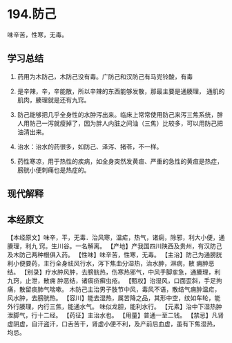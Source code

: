 # 194.防己
	
味辛苦，性寒，无毒。


## 学习总结
1. 药用为木防己，木防己没有毒。广防己和汉防己有马兜铃酸，有毒
2. 是辛辣，辛，辛能散，所以辛辣的东西能够发散，那最主要是通腠理，
通肌的肌肉，腠理就是还有九窍。

3. 防己能够把几乎全身性的水肿泻出来。临床上常常使用防己来泻三焦系统，胖人用防己一泻就瘦掉了，因为胖人内脏之间油（三焦）比较多，可以用防己把
油清出来。
4. 治水：治水的药很多，如防己、泽泻、猪苓，不一样。
5. 药性寒凉，用于热性的疾病，如全身突然发黄疸、严重的急性的黄疸是热症，
膀胱小便刺痛也是热症的。
## 现代解释




## 本经原文

【本经原文】味辛，平，无毒．治风寒，温疟，热气，诸痫，除邪，利大小便，通腠理，利九
窍。生川谷。一名解离。
【产地】产我国四川陕西及贵州，有汉防己及木防己两种根俱入药。
【性味】味辛苦，性寒，无毒。
【主治】防己为通膀胱利小便要药，主行全身祛风行水，泻下焦血分湿热，治水肿，淋病，散
痈肿恶结。
【别录】疗水肿风肿，去膀胱热，伤寒热邪气，中风手脚挛急，通腠理，利九窍，止泄，散痈
肿恶结，诸瘑疥癣虫疮。
【甄权】治湿风，口面歪斜，手足拘痛，散留痰肺气喘嗽。
木防己主治男子肢节中风，毒风不语，散结气痈肿温疟，风水肿，去膀胱热。
【容川】能去湿热，属苦降之品，其形中空，纹如车轮，能外行腠理，内行三焦，能通水气。
味似龙胆，能利水行。
【元素】治中下湿热肿泄脚气，行十二经。
【药征】主治水也。
【用量】普通一至二钱。
【禁忌】凡肾虚阴虚，自汗盗汗，口舌苦干，肾虚小便不利，及产前后血虚，虽有下焦湿热，
均忌。